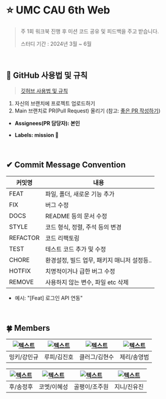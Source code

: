 # ⭐ UMC CAU 6th Web
> 주 1회 워크북 진행 후 미션 코드 공유 및 피드백을 주고 받습니다.
>
> 스터디 기간 : 2024년 3월 ~ 6월

<br>

## 📎 GitHub 사용법 및 규칙
   > [깃허브 사용법 및 규칙](https://www.notion.so/makeus-challenge/Git-Hub-b54463cb25e2430bb5ec190d70490665?pvs=4)

1. 자신의 브랜치에 프로젝트 업로드하기
2. Main 브랜치로 PR(Pull Request) 올리기 (참고: [좋은 PR 작성하기](https://medium.com/hayanmind-tech-blog-kr/%EC%A2%8B%EC%9D%80-pr%EC%97%90-%EB%8C%80%ED%95%9C-%EB%8B%A8%EC%83%81-6586c3f757ac))

- **Assignees(PR 담당자): 본인**

- **Labels: mission 🚀**

<br>

## ✔ Commit Message Convention
| 커밋명   | 내용                                        |
| -------- | ------------------------------------------- |
| FEAT     | 파일, 폴더, 새로운 기능 추가                |
| FIX      | 버그 수정                                   |
| DOCS     | README 등의 문서 수정                         |
| STYLE    | 코드 형식, 정렬, 주석 등의 변경             |
| REFACTOR | 코드 리팩토링                               |
| TEST     | 테스트 코드 추가 및 수정                            |
| CHORE    | 환경설정, 빌드 업무, 패키지 매니저 설정등.. |
| HOTFIX   | 치명적이거나 급한 버그 수정                 |
| REMOVE   | 사용하지 않는 변수, 파일 etc 삭제           |

- 예시: "[Feat] 로그인 API 연동"

<br>

## 🍀 Members
| [![텍스트](https://avatars.githubusercontent.com/u/135580919?v=4)](https://github.com/selfishAltruism) | [![텍스트](https://avatars.githubusercontent.com/u/68678755?v=4)](https://github.com/Jinho622) | [![텍스트](https://avatars.githubusercontent.com/u/102412616?v=4)](https://github.com/hyeonsoo0625) | [![텍스트](https://avatars.githubusercontent.com/u/72022985?v=4)](https://github.com/zxc534) |
|:---:|:---:|:---:|:---:|
| 밍키/강민규 | 루피/김진호 | 클러그/김현수 | 제리/송영범 |


| [![텍스트](https://avatars.githubusercontent.com/u/74509920?v=4)](https://github.com/jungwho) | [![텍스트](https://avatars.githubusercontent.com/u/165870984?v=4)](https://github.com/likemarch) | [![텍스트](https://avatars.githubusercontent.com/u/127924700?v=4)](https://github.com/juuuuone) | [![텍스트](https://avatars.githubusercontent.com/u/74491255?v=4)](https://github.com/jinyujin0602) |
|:---:|:---:|:---:|:---:|
| 후/송정후 | 코멧/이혜성 | 골팽이/조주원 | 지니/진유진 |
